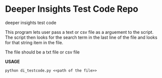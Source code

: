 # Deeper Insights Test Code Repo
deeper insights test code

This program lets user pass a text or csv file as a arguement to the script.
The script then looks for the search term in the last line of the file and looks for that string item in the file.


The file should be a txt file or csv file

**USAGE**

    python di_testcode.py <<path of the file>>
